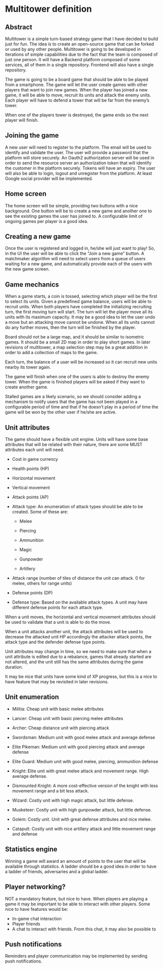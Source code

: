 # Multitower definition

## Abstract

Multitower is a simple turn-based strategy game that I have decided to build just for fun. The idea is to create an open-source game that can be forked or used by any other people. Multitower is going to be developed in iterations of simple capabilities due to the fact that the team is composed of just one person. It will have a Backend platform composed of some services, all of them in a single repository. Frontend will also have a single repository.

The game is going to be a board game that should be able to be played from a smartphone. The game will let the user create games with other players that want to join new games. When the player has joined a new game, it will be able to move, recruit its units and attack the enemy units. Each player will have to defend a tower that will be far from the enemy’s tower.

When one of the players tower is destroyed, the game ends so the next player will finish.

## Joining the game

A new user will need to register to the platform.
The email will be used to identify and validate the user.
The user will provide a password that the platform will store securely.
An Oauth2 authorization server will be used in order to send the resource server an authorization token that will identify the customer in the platform securely.
Tokens will have an expiry. The user will also be able to login, logout and unregister from the platform.
At least Google social provider will be implemented.

## Home screen

The home screen will be simple, providing two buttons with a nice background.
One button will be to create a new game and another one to see the existing games the user has joined to.
A configurable limit of ongoing games per player is a good idea.

## Creating a new game

Once the user is registered and logged in, he/she will just want to play!
So, in the UI the user will be able to click the “Join a new game” button.
A matchmaker algorithm will need to select users from a queue of users waiting for a new game,
and automatically provide each of the users with the new game screen.

## Game mechanics

When a game starts, a coin is tossed, selecting which player will be the first to select its units.
Given a predefined game balance, users will be able to recruit units. When both players have completed the initializing recruiting turn, the first moving turn will start. The turn will let the player move all its units with its maximum capacity. It may be a good idea to let the user undo a move but an attacking move cannot be undone. When all its units cannot do any further moves, then the turn will be finished by the player.

Board should not be a large map, and it should be similar to isometric games.
It should be a small 2D map in order to play short games.
In later revisions of multitower, a map selection step may be a great addition in order to add a collection of maps to the game.

Each turn, the balance of a user will be increased so it can recruit new units nearby its tower again.

The game will finish when one of the users is able to destroy the enemy tower.
When the game is finished players will be asked if they want to create another game.

Stalled games are a likely scenario, so we should consider adding a mechanism to notify users that the game
has not been played in a configurable period of time and that if he doesn’t play in a period of time the game
will be won by the other user if he/she are active.

## Unit attributes

The game should have a flexible unit engine. Units will have some base attributes that will be related with their nature, there are some MUST attributes each unit will need.

* Cost in game currency

* Health points (HP)

* Horizontal movement

* Vertical movement

* Attack points (AP)

* Attack type: An enumeration of attack types should be able to be created. Some of these are:

  * Melee

  * Piercing

  * Ammunition

  * Magic

  * Gunpowder

  * Artillery

* Attack range (number of tiles of distance the unit can attack. 0 for melee, others for range units)

* Defense points (DP)

* Defense type: Based on the available attack types. A unit may have different defense points for each attack type.

When a unit moves, the horizontal and vertical movement attributes should be used to validate that a unit is able to do the move.

When a unit attacks another unit, the attack attributes will be used to decrease the attacked unit HP accordingly the attacker attack points,
the attack type and the defender defense type points.

Unit attributes may change in time, so we need to make sure that when a unit attribute is edited due to a rebalance, games that already started
are not altered, and the unit still has the same attributes during the game duration.

It may be nice that units have some kind of XP progress, but this is a nice to have feature that may be revisited in later revisions.

## Unit enumeration

* Militia: Cheap unit with basic melee attributes

* Lancer: Cheap unit with basic piercing melee attributes

* Archer: Cheap distance unit with piercing attack

* Swordsman: Medium unit with good melee attack and average defense

* Elite Pikeman: Medium unit with good piercing attack and average defense

* Elite Guard: Medium unit with good melee, piercing, ammunition defense

* Knight: Elite unit with great melee attack and movement range. High average defense.

* Dismounted Knight: A more cost-effective version of the knight with less movement range and a bit less attack.

* Wizard: Costly unit with high magic attack, but little defense.

* Musketeer: Costly unit with high gunpowder attack, but little defense.

* Golem: Costly unit. Unit with great defense attributes and nice melee.

* Catapult: Costly unit with nice artillery attack and little movement range and defense

## Statistics engine

Winning a game will award an amount of points to the user that will be available through statistics.
A ladder should be a good idea in order to have a ladder of friends, adversaries and a global ladder.

## Player networking?

NOT a mandatory feature, but nice to have. When players are playing a game it may be important to be able to interact
with other players. Some nice to have features would be:

* In-game chat interaction
* Player friends
* A chat to interact with friends. From this chat, it may also be possible to 

## Push notifications

Reminders and player communication may be implemented by sending push notifications.